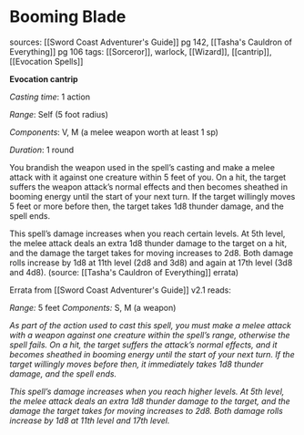 # Booming Blade
sources: [[Sword Coast Adventurer's Guide]] pg 142, [[Tasha's Cauldron of Everything]] pg 106
tags: [[Sorceror]], warlock, [[Wizard]], [[cantrip]], [[Evocation Spells]]

**Evocation cantrip**

*Casting time*: 1 action

*Range*: Self (5 foot radius)

*Components*: V, M (a melee weapon worth at least 1 sp)

*Duration*: 1 round

You brandish the weapon used in the spell’s casting and make a melee attack with it against one creature within 5 feet of you. On a hit, the target suffers the weapon attack’s normal effects and then becomes sheathed in booming energy until the start of your next turn. If the target willingly moves 5 feet or more before then, the target takes 1d8 thunder damage, and the spell ends. 

This spell’s damage increases when you reach certain levels. At 5th level, the melee attack deals an extra 1d8 thunder damage to the target on a hit, and the damage the target takes for moving increases to 2d8. Both damage rolls increase by 1d8 at 11th level (2d8 and 3d8) and again at 17th level (3d8 and 4d8).
(source: [[Tasha's Cauldron of Everything]] errata)

Errata from [[Sword Coast Adventurer's Guide]] v2.1 reads:

*Range:* 5 feet
*Components:* S, M (a weapon)

*As part of the action used to cast this spell, you must make a melee attack with a weapon against one creature within the spell’s range, otherwise the spell fails. On a hit, the target suffers the attack’s normal effects, and it becomes sheathed in booming energy until the start of your next turn. If the target willingly moves before then, it immediately takes 1d8 thunder damage, and the spell ends.*

*This spell’s damage increases when you reach higher levels. At 5th level, the melee attack deals an extra 1d8 thunder damage to the target, and the damage the target takes for moving increases to 2d8. Both damage rolls increase by 1d8 at 11th level and 17th level.*